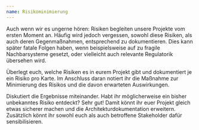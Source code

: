 ```yaml
---
name: Risikominimierung
---
```

Auch wenn wir es ungerne hören: Risiken begleiten unsere Projekte
vom ersten Moment an. Häufig wird jedoch vergessen, sowohl diese Risiken, als auch deren Gegenmaßnahmen, 
entsprechend zu dokumentieren. Dies kann später fatale Folgen
haben, wenn beispielsweise auf zu fragile Nachbarsysteme gesetzt, oder vielleicht
auch relevante Regulatorik übersehen wird.

Überlegt euch, welche Risiken es in eurem Projekt gibt und dokumentiert je ein Risiko pro Karte. 
Im Anschluss daran notiert ihr die Maßnahme zur Minimierung des Risikos und die davon erwarteten Auswirkungen.

Diskutiert die Ergebnisse miteinander. Habt ihr möglicherweise ein bisher unbekanntes Risiko entdeckt?
Sehr gut! Damit könnt ihr euer Projekt gleich etwas sicherer machen und die Architekturdokumentation erweitern.
Zusätzlich könnt ihr sowohl euch als auch betroffene Stakeholder dafür sensibilisieren.

